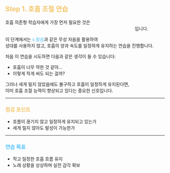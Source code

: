## <span style="color:#f4c66c; font-weight:bold">Step 1. 호흡 조절 연습</span>

호흡 의존형 학습자에게 가장 먼저 필요한 것은  
<span style="color:#ffffff">"과도한 호흡 압력을 줄이고, 최소한의 흐름으로 발성을 준비하는 능력"</span>입니다.

이 단계에서는 <span style="color:#4FC1FF">s 발음</span>과 같은 무성 자음을 활용하여  
성대를 사용하지 않고, 호흡의 양과 속도를 일정하게 유지하는 연습을 진행합니다.

처음 이 연습을 시도하면 다음과 같은 생각이 들 수 있습니다:

- 호흡이 너무 약한 것 같아...
- 이렇게 적게 써도 되는 걸까?

그러나 세게 밀지 않았음에도 불구하고 호흡이 일정하게 유지된다면,  
이미 호흡 조절 능력이 향상되고 있다는 중요한 신호입니다.

---

### <span style="color:#f4c66c; font-weight:bold">점검 포인트</span>

- 흐름이 끊기지 않고 일정하게 유지되고 있는가  
- 세게 밀지 않아도 발성이 가능한가  

---

### <span style="color:#4FC1FF; font-weight:bold">연습 목표</span>

- 작고 일정한 호흡 흐름 유지  
- 노래 상황을 상상하며 실전 감각 확보
